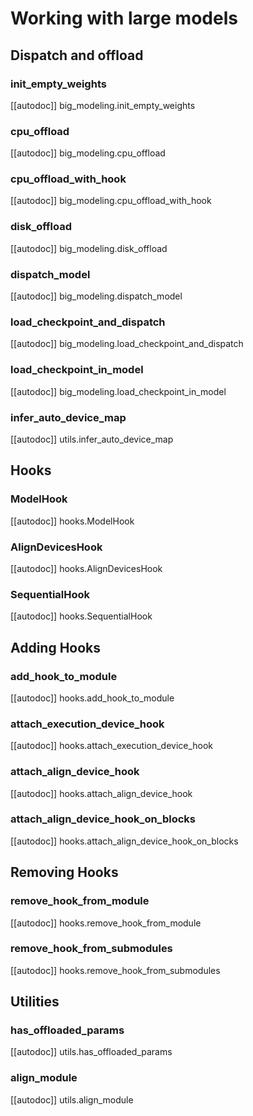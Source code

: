 <!--Copyright 2021 The HuggingFace Team. All rights reserved.

Licensed under the Apache License, Version 2.0 (the "License"); you may not use this file except in compliance with
the License. You may obtain a copy of the License at

http://www.apache.org/licenses/LICENSE-2.0

Unless required by applicable law or agreed to in writing, software distributed under the License is distributed on
an "AS IS" BASIS, WITHOUT WARRANTIES OR CONDITIONS OF ANY KIND, either express or implied. See the License for the
specific language governing permissions and limitations under the License.

⚠️ Note that this file is in Markdown but contain specific syntax for our doc-builder (similar to MDX) that may not be
rendered properly in your Markdown viewer.
-->

# Working with large models

## Dispatch and offload

### init_empty_weights

[[autodoc]] big_modeling.init_empty_weights

### cpu_offload

[[autodoc]] big_modeling.cpu_offload

### cpu_offload_with_hook

[[autodoc]] big_modeling.cpu_offload_with_hook

### disk_offload

[[autodoc]] big_modeling.disk_offload

### dispatch_model

[[autodoc]] big_modeling.dispatch_model

### load_checkpoint_and_dispatch

[[autodoc]] big_modeling.load_checkpoint_and_dispatch

### load_checkpoint_in_model

[[autodoc]] big_modeling.load_checkpoint_in_model

### infer_auto_device_map

[[autodoc]] utils.infer_auto_device_map

## Hooks

### ModelHook

[[autodoc]] hooks.ModelHook

### AlignDevicesHook

[[autodoc]] hooks.AlignDevicesHook

### SequentialHook

[[autodoc]] hooks.SequentialHook

## Adding Hooks

### add_hook_to_module

[[autodoc]] hooks.add_hook_to_module

### attach_execution_device_hook

[[autodoc]] hooks.attach_execution_device_hook

### attach_align_device_hook

[[autodoc]] hooks.attach_align_device_hook

### attach_align_device_hook_on_blocks

[[autodoc]] hooks.attach_align_device_hook_on_blocks

## Removing Hooks

### remove_hook_from_module

[[autodoc]] hooks.remove_hook_from_module

### remove_hook_from_submodules

[[autodoc]] hooks.remove_hook_from_submodules

## Utilities

### has_offloaded_params

[[autodoc]] utils.has_offloaded_params

### align_module

[[autodoc]] utils.align_module